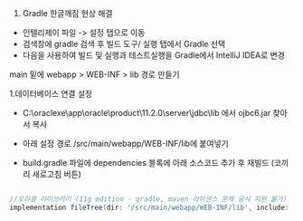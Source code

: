 1. Gradle 한글깨짐 현상 해결
- 인텔리제이 파일 -> 설정 탭으로 이동
- 검색창에 gradle 검색 후 빌드 도구/ 실행 탭에서 Gradle 선택
- 다음을 사용하여 빌드 및 실행과 테스트실행을 Gradle에서 IntelliJ IDEA로 변경

main 밑에 webapp > WEB-INF > lib 경로 만들기

1.데이터베이스 연결 설정
- C:\oraclexe\app\oracle\product\11.2.0\server\jdbc\lib 에서 ojbc6.jar 찾아서 복사
- 아래 설정 경로 /src/main/webapp/WEB-INF/lib에 붙여넣기

- build.gradle 파일에 dependencies 블록에 아래 소스코드 추가 후 재빌드 (코끼리 새로고침 버튼)
```groovy

//오라클 라이브러리 (11g edition - gradle, maven 라이센스 문제 공식 지원 불가)
implementation fileTree(dir: '/src/main/webapp/WEB-INF/lib', include: ['*.jar'])
```